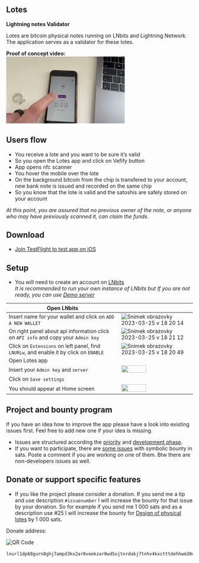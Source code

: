 ## Lotes

**Lightning notes Validator**

Lotes are bitcoin physical notes running on LNbits and Lightning Network. <br>
The application serves as a validator for these lotes.

**Proof of concept video:** <br>
[![Lotes app - proof of concept](https://raw.githubusercontent.com/hynek-jina/lotes/main/assets/video%20preview.webp)](https://youtu.be/_cQutic0CX0)

## Users flow

- You receive a lote and you want to be sure it’s valid
- So you open the Lotes app and click on Vefify button
- App opens nfc scanner
- You hover the mobile over the lote
- On the background bitcoin from the chip is transfered to your account, new bank note is issued and recorded on the same chip
- So you know that the lote is valid and the satoshis are safely stored on your account

_At this point, you are assured that no previous owner of the note, or anyone who may have previously scanned it, can claim the funds._

## Download

- [Join TestFlight to test app on iOS](https://testflight.apple.com/join/92K4nHPd)

## Setup

- You will need to create an account on [LNbits](https://lnbits.com/) <br>
  _It is recommended to run your own instance of LNbits but If you are not ready, you can use [Demo server](https://legend.lnbits.com/)_

| Open LNbits                                                                            |                                                                                                                                                                            |
| -------------------------------------------------------------------------------------- | -------------------------------------------------------------------------------------------------------------------------------------------------------------------------- |
| Insert name for your wallet and click on `ADD A NEW WALLET`                            | <img width="306" alt="Snímek obrazovky 2023-03-25 v 18 20 14" src="https://user-images.githubusercontent.com/26002916/227732136-44a1fc22-b356-430b-b2be-2e313e4cc98e.png"> |
| On right panel about api information click on `API info` and copy your `Admin key`     | <img width="434" alt="Snímek obrazovky 2023-03-25 v 18 21 12" src="https://user-images.githubusercontent.com/26002916/227732213-ab1159f8-eb21-40eb-9ba9-69d6d60bf8e3.png"> |
| Click on `Extensions` on left panel, find `LNURLw`, and enable it by click on `ENABLE` | <img width="350" alt="Snímek obrazovky 2023-03-25 v 18 20 49" src="https://user-images.githubusercontent.com/26002916/227732266-75561ad5-87ce-403f-b2c4-afbb4b0f2452.png"> |
| Open Lotes app                                                                         |                                                                                                                                                                            |
| Insert your `Admin key` and `server`                                                   | <img src="https://user-images.githubusercontent.com/26002916/227718908-3675e2ff-9614-459d-ad19-8d93bdd24b28.PNG" width="60%" height="60%">                                 |
| Click on `Save settings`                                                               |                                                                                                                                                                            |
| You should appear at Home screen                                                       | <img src="https://user-images.githubusercontent.com/26002916/227718907-662bf30c-7bcd-4076-b1e6-1328d7ad8384.PNG" width="60%" height="60%">                                 |

## Project and bounty program

If you have an idea how to improve the app please have a look into existing issues first. Feel free to add new one if your idea is missing.

- Issues are structured according the [priority](https://github.com/users/hynek-jina/projects/2/views/2) and [development phase](https://github.com/users/hynek-jina/projects/2/views/1).
- If you want to participate, there are [some issues](https://github.com/users/hynek-jina/projects/2/views/4) with symbolic bounty in sats. Poste a comment if you are working on one of them. Btw there are non-developers issues as well.

## Donate or support specific features

- If you like the project please consider a donation. If you send me a tip and use description `#issuenumber` I will increase the bounty for that issue by your donation. So for example if you send me 1 000 sats and as a description use #25 I will increase the bounty for [Design of physical lotes](https://github.com/hynek-jina/lotes/issues/25) by 1 000 sats.

Donate address:

![QR Code](https://user-images.githubusercontent.com/26002916/227731711-d6614a10-8bb7-44a8-b152-fe57418b9181.png)

```
lnurl1dp68gurn8ghj7ampd3kx2ar0veekzar0wd5xjtnrdakj7tnhv4kxctttdehhwm30d3h82unvwqhhxur9v4j8jumtd95kuee4xqqp6h25
```
